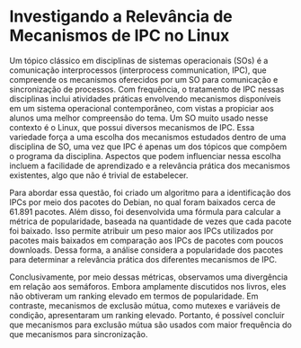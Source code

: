 # Investigando a Relevância de Mecanismos de IPC no Linux

Um tópico clássico em disciplinas de sistemas operacionais (SOs) é a comunicação interprocessos (interprocess communication, IPC), que compreende os mecanismos oferecidos por um SO para comunicação e sincronização de processos. Com frequência, o tratamento de IPC nessas disciplinas inclui atividades práticas envolvendo mecanismos disponíveis em um sistema operacional contemporâneo, com vistas a propiciar aos alunos uma melhor compreensão do tema. Um SO muito usado nesse contexto é o Linux, que possui diversos mecanismos de IPC. Essa variedade força a uma escolha dos mecanismos estudados dentro de uma disciplina de SO, uma vez que IPC é apenas um dos tópicos que compõem o programa da disciplina. Aspectos que podem influenciar nessa escolha incluem a facilidade de aprendizado e a relevância prática dos mecanismos existentes, algo que não é trivial de estabelecer.

Para abordar essa questão, foi criado um algoritmo para a identificação dos IPCs por meio dos pacotes do Debian, no qual foram baixados cerca de 61.891 pacotes. Além disso, foi desenvolvida uma fórmula para calcular a métrica de popularidade, baseada na quantidade de vezes que cada pacote foi baixado. Isso permite atribuir um peso maior aos IPCs utilizados por pacotes mais baixados em comparação aos IPCs de pacotes com poucos downloads. Dessa forma, a análise considera a popularidade dos pacotes para determinar a relevância prática dos diferentes mecanismos de IPC.

Conclusivamente, por meio dessas métricas, observamos uma divergência em relação aos semáforos. Embora amplamente discutidos nos livros, eles não obtiveram um ranking elevado em termos de popularidade. Em contraste, mecanismos de exclusão mútua, como mutexes e variáveis de condição, apresentaram um ranking elevado. Portanto, é possível concluir que mecanismos para exclusão mútua são usados com maior frequência do que mecanismos para sincronização.
